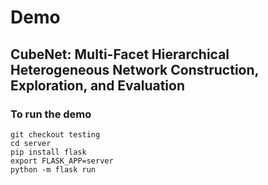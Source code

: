 # Demo  
## CubeNet: Multi-Facet Hierarchical Heterogeneous Network Construction, Exploration, and Evaluation
### To run the demo
`git checkout testing`  
`cd server`  
`pip install flask`  
`export FLASK_APP=server`  
`python -m flask run`  


